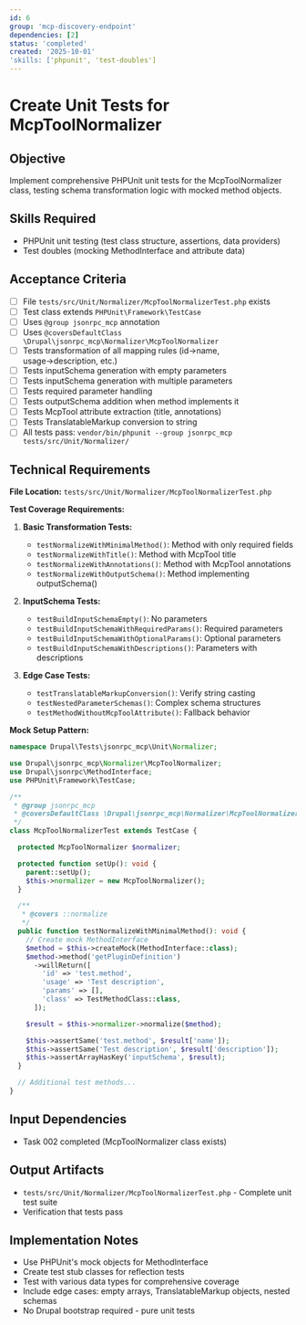 ```yaml
---
id: 6
group: 'mcp-discovery-endpoint'
dependencies: [2]
status: 'completed'
created: '2025-10-01'
'skills: ['phpunit', 'test-doubles']
---
```


# Create Unit Tests for McpToolNormalizer

## Objective

Implement comprehensive PHPUnit unit tests for the McpToolNormalizer class, testing schema transformation logic with mocked method objects.

## Skills Required

- PHPUnit unit testing (test class structure, assertions, data providers)
- Test doubles (mocking MethodInterface and attribute data)

## Acceptance Criteria

- [ ] File `tests/src/Unit/Normalizer/McpToolNormalizerTest.php` exists
- [ ] Test class extends `PHPUnit\Framework\TestCase`
- [ ] Uses `@group jsonrpc_mcp` annotation
- [ ] Uses `@coversDefaultClass \Drupal\jsonrpc_mcp\Normalizer\McpToolNormalizer`
- [ ] Tests transformation of all mapping rules (id→name, usage→description, etc.)
- [ ] Tests inputSchema generation with empty parameters
- [ ] Tests inputSchema generation with multiple parameters
- [ ] Tests required parameter handling
- [ ] Tests outputSchema addition when method implements it
- [ ] Tests McpTool attribute extraction (title, annotations)
- [ ] Tests TranslatableMarkup conversion to string
- [ ] All tests pass: `vendor/bin/phpunit --group jsonrpc_mcp tests/src/Unit/Normalizer/`

## Technical Requirements

**File Location:** `tests/src/Unit/Normalizer/McpToolNormalizerTest.php`

**Test Coverage Requirements:**

1. **Basic Transformation Tests:**
   - `testNormalizeWithMinimalMethod()`: Method with only required fields
   - `testNormalizeWithTitle()`: Method with McpTool title
   - `testNormalizeWithAnnotations()`: Method with McpTool annotations
   - `testNormalizeWithOutputSchema()`: Method implementing outputSchema()

2. **InputSchema Tests:**
   - `testBuildInputSchemaEmpty()`: No parameters
   - `testBuildInputSchemaWithRequiredParams()`: Required parameters
   - `testBuildInputSchemaWithOptionalParams()`: Optional parameters
   - `testBuildInputSchemaWithDescriptions()`: Parameters with descriptions

3. **Edge Case Tests:**
   - `testTranslatableMarkupConversion()`: Verify string casting
   - `testNestedParameterSchemas()`: Complex schema structures
   - `testMethodWithoutMcpToolAttribute()`: Fallback behavior

**Mock Setup Pattern:**

```php
namespace Drupal\Tests\jsonrpc_mcp\Unit\Normalizer;

use Drupal\jsonrpc_mcp\Normalizer\McpToolNormalizer;
use Drupal\jsonrpc\MethodInterface;
use PHPUnit\Framework\TestCase;

/**
 * @group jsonrpc_mcp
 * @coversDefaultClass \Drupal\jsonrpc_mcp\Normalizer\McpToolNormalizer
 */
class McpToolNormalizerTest extends TestCase {

  protected McpToolNormalizer $normalizer;

  protected function setUp(): void {
    parent::setUp();
    $this->normalizer = new McpToolNormalizer();
  }

  /**
   * @covers ::normalize
   */
  public function testNormalizeWithMinimalMethod(): void {
    // Create mock MethodInterface
    $method = $this->createMock(MethodInterface::class);
    $method->method('getPluginDefinition')
      ->willReturn([
        'id' => 'test.method',
        'usage' => 'Test description',
        'params' => [],
        'class' => TestMethodClass::class,
      ]);

    $result = $this->normalizer->normalize($method);

    $this->assertSame('test.method', $result['name']);
    $this->assertSame('Test description', $result['description']);
    $this->assertArrayHasKey('inputSchema', $result);
  }

  // Additional test methods...
}
```

## Input Dependencies

- Task 002 completed (McpToolNormalizer class exists)

## Output Artifacts

- `tests/src/Unit/Normalizer/McpToolNormalizerTest.php` - Complete unit test suite
- Verification that tests pass

## Implementation Notes

- Use PHPUnit's mock objects for MethodInterface
- Create test stub classes for reflection tests
- Test with various data types for comprehensive coverage
- Include edge cases: empty arrays, TranslatableMarkup objects, nested schemas
- No Drupal bootstrap required - pure unit tests
